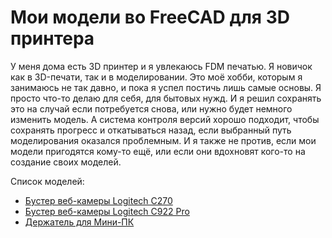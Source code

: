 # Мои модели во FreeCAD для 3D принтера

У меня дома есть 3D принтер и я увлекаюсь FDM печатью. Я новичок как в 3D-печати, так и в моделировании. Это моё хобби, которым я занимаюсь не так давно, и пока я успел постичь лишь самые основы. Я просто что-то делаю для себя, для бытовых нужд. И я решил сохранять это на случай если потребуется снова, или нужно будет немного изменить модель. А система контроля версий хорошо подходит, чтобы сохранять прогресс и откатываться назад, если выбранный путь моделирования оказался проблемным. И я также не против, если мои модели пригодятся кому-то ещё, или если они вдохновят кого-то на создание своих моделей.

Список моделей:

 * [Бустер веб-камеры Logitech C270](Бустер%20веб-камеры%20Logitech%20C270/README.md)
 * [Бустер веб-камеры Logitech C922 Pro](Бустер%20веб-камеры%20Logitech%20C922%20Pro/README.md)
 * [Держатель для Мини-ПК](Держатель%20для%20Мини-ПК/README.md)
